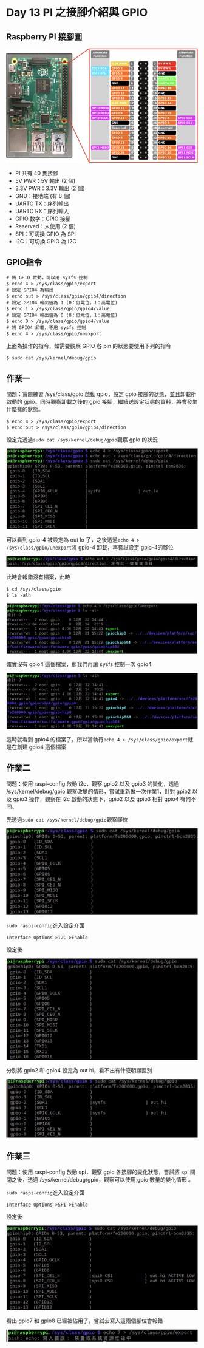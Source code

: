 # Day 13 PI 之接腳介紹與 GPIO

## Raspberry PI 接腳圖

![image1](https://github.com/qaws5503/AIOT/blob/master/pictures/RaspberryPI_pin.png)

* PI 共有 40 隻接腳
* 5V PWR：5V 輸出 (2 個)
* 3.3V PWR：3.3V 輸出 (2 個)
* GND：接地端 (有 8 個)
* UARTO TX：序列輸出
* UARTO RX：序列輸入
* GPIO 數字：GPIO 接腳
* Reserved：未使用 (2 個)
* SPI：可切換 GPIO 為 SPI
* I2C：可切換 GPIO 為 I2C

## GPIO指令

```
# 將 GPIO 啟動，可以用 sysfs 控制
$ echo 4 > /sys/class/gpio/export
# 設定 GPIO4 為輸出
$ echo out > /sys/class/gpio/gpio4/direction
# 設定 GPIO4 輸出值為 1 (0：低電位，1：高電位)
$ echo 1 > /sys/class/gpio/gpio4/value
# 設定 GPIO4 輸出值為 0 (0：低電位，1：高電位)
$ echo 0 > /sys/class/gpio/gpio4/value
# 將 GPIO4 卸載，不用 sysfs 控制
$ echo 4 > /sys/class/gpio/unexport
```

上面為操作的指令，如需要觀察 GPIO 各 pin 的狀態要使用下列的指令

```
$ sudo cat /sys/kernel/debug/gpio
```

## 作業一

問題：實際練習 /sys/class/gpio 啟動 gpio，設定 gpio 接腳的狀態，並且卸載所啟動的 gpio。同時觀察卸載之後的 gpio 接腳，繼續送設定狀態的資料，將會發生什麼樣的狀態。

```
$ echo 4 > /sys/class/gpio/export
$ echo out > /sys/class/gpio/gpio4/direction
```

設定完透過`sudo cat /sys/kernel/debug/gpio`觀察 gpio 的狀況

![image2](https://github.com/qaws5503/AIOT/blob/master/pictures/Day13-1.1.png)

可以看到 gpio-4 被設定為 out lo 了，之後透過`echo 4 > /sys/class/gpio/unexport`將 gpio-4 卸載，再嘗試設定 gpio-4的腳位

![image3](https://github.com/qaws5503/AIOT/blob/master/pictures/Day13-1.2.png)

此時會報錯沒有檔案，此時

```
$ cd /sys/class/gpio
$ ls -alh
```

![image4](https://github.com/qaws5503/AIOT/blob/master/pictures/Day13-1.4.png)

確實沒有 gpio4 這個檔案，那我們再讓 sysfs 控制一次 gpio4

![image5](https://github.com/qaws5503/AIOT/blob/master/pictures/Day13-1.3.png)

這時就看到 gpio4 的檔案了，所以當執行`echo 4 > /sys/class/gpio/export`就是在創建 gpio4 這個檔案

## 作業二

問題：使用 raspi-config 啟動 i2c，觀察 gpio2 以及 gpio3 的變化，透過 /sys/kernel/debug/gpio 觀察改變的情形，嘗試重新做一次作業1，針對 gpio2 以及 gpio3 操作，觀察在 i2c 啟動的狀態下，gpio2 以及 gpio3 相對 gpio4 有何不同。

先透過`sudo cat /sys/kernel/debug/gpio`觀察腳位

![image6](https://github.com/qaws5503/AIOT/blob/master/pictures/Day13-2.1.png)

`sudo raspi-config`進入設定介面

```
Interface Options->I2C->Enable
```

設定後

![image7](https://github.com/qaws5503/AIOT/blob/master/pictures/Day13-2.2.png)

分別將 gpio2 和 gpio4 設定為 out hi，看不出有什麼明顯區別

![image8](https://github.com/qaws5503/AIOT/blob/master/pictures/Day13-2.3.png)

## 作業三

問題：使用 raspi-config 啟動 spi，觀察 gpio 各接腳的變化狀態，嘗試將 spi 關閉之後，透過 /sys/kernel/debug/gpio，觀察可以使用 gpio 數量的變化情形 。

`sudo raspi-config`進入設定介面

```
Interface Options->SPI->Enable
```

設定後

![image9](https://github.com/qaws5503/AIOT/blob/master/pictures/Day13-3.1.png)

看出 gpio7 和 gpio8 已經被佔用了，嘗試去寫入這兩個腳位會報錯

![image10](https://github.com/qaws5503/AIOT/blob/master/pictures/Day13-3.2.png)